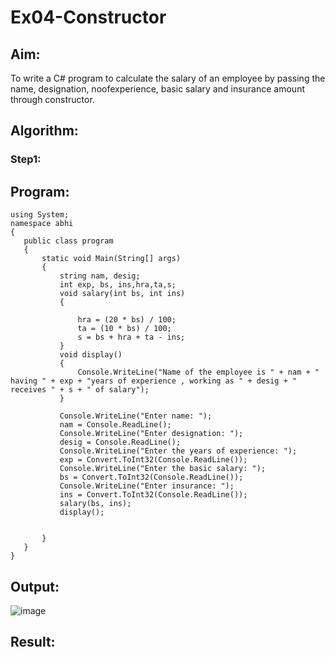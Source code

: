 # Ex04-Constructor
## Aim:
 To write a C# program to calculate the salary of an employee by passing the name, designation, noofexperience, basic salary and insurance amount through constructor.
 
 ## Algorithm:
 ### Step1:
 
 
 
 ## Program:
 ~~~
using System;
namespace abhi
{
    public class program
    {
        static void Main(String[] args)
        {
            string nam, desig;
            int exp, bs, ins,hra,ta,s;
            void salary(int bs, int ins)
            {
                
                hra = (20 * bs) / 100;
                ta = (10 * bs) / 100;
                s = bs + hra + ta - ins;
            }
            void display()
            {
                Console.WriteLine("Name of the employee is " + nam + " having " + exp + "years of experience , working as " + desig + " receives " + s + " of salary");
            }
            
            Console.WriteLine("Enter name: ");
            nam = Console.ReadLine();
            Console.WriteLine("Enter designation: ");
            desig = Console.ReadLine();
            Console.WriteLine("Enter the years of experience: ");
            exp = Convert.ToInt32(Console.ReadLine());
            Console.WriteLine("Enter the basic salary: ");
            bs = Convert.ToInt32(Console.ReadLine());
            Console.WriteLine("Enter insurance: ");
            ins = Convert.ToInt32(Console.ReadLine());
            salary(bs, ins);
            display();


        }
    }
}
 ~~~
 
 ## Output:
 ![image](https://user-images.githubusercontent.com/66360846/190063593-d3ee4ddd-5718-4a91-92e7-5a03175be944.png)

 
 ## Result:
